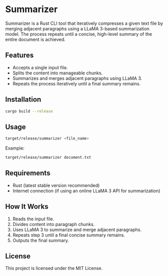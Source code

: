 # Summarizer

Summarizer is a Rust CLI tool that iteratively compresses a given text file by merging adjacent paragraphs using a LLaMA 3-based summarization model. The process repeats until a concise, high-level summary of the entire document is achieved.

## Features
- Accepts a single input file.
- Splits the content into manageable chunks.
- Summarizes and merges adjacent paragraphs using LLaMA 3.
- Repeats the process iteratively until a final summary remains.

## Installation

```sh
cargo build --release
```

## Usage

```sh
target/release/summarizer <file_name>
```

Example:

```sh
target/release/summarizer document.txt
```

## Requirements
- Rust (latest stable version recommended)
- Internet connection (if using an online LLaMA 3 API for summarization)

## How It Works
1. Reads the input file.
2. Divides content into paragraph chunks.
3. Uses LLaMA 3 to summarize and merge adjacent paragraphs.
4. Repeats step 3 until a final concise summary remains.
5. Outputs the final summary.

## License
This project is licensed under the MIT License.
